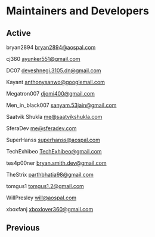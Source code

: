 # Maintainers and Developers #

## Active ##
bryan2894 <bryan2894@aospal.com>

cj360   <ayunker551@gmail.com>

DC07 <deveshnegi.3105.dn@gmail.com>

Kayant <anthonysanwo@googlemail.com>

Megatron007 <djomi400@gmail.com>

Men_in_black007 <sanyam.53jain@gmail.com>

Saatvik Shukla <me@saatvikshukla.com>

SferaDev <me@sferadev.com>

SuperHanss <superhanss@aospal.com>

TechExhibeo <TechExhibeo@gmail.com>

tes4p00ner <bryan.smith.dev@gmail.com>

TheStrix <parthbhatia98@gmail.com>

tomgus1 <tomgus1.2@gmail.com>

WillPresley <will@aospal.com>

xboxfanj <xboxlover360@gmail.com>

## Previous ##
